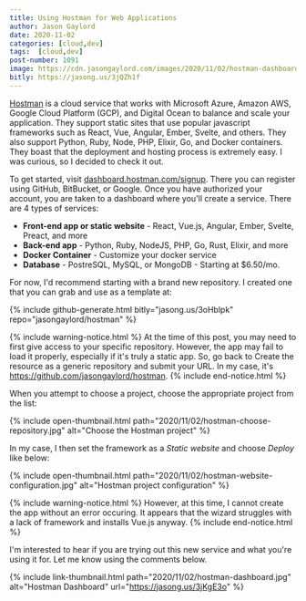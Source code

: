 ```yaml
---
title: Using Hostman for Web Applications
author: Jason Gaylord
date: 2020-11-02
categories: [cloud,dev]
tags:  [cloud,dev]
post-number: 1091
image: https://cdn.jasongaylord.com/images/2020/11/02/hostman-dashboard.jpg
bitly: https://jasong.us/3jQZh1f
---
```


[Hostman](https://jasong.us/3jKgE3o) is a cloud service that works with Microsoft Azure, Amazon AWS, Google Cloud Platform (GCP), and Digital Ocean to balance and scale your application. They support static sites that use popular javascript frameworks such as React, Vue, Angular, Ember, Svelte, and others. They also support Python, Ruby, Node, PHP, Elixir, Go, and Docker containers. They boast that the deployment and hosting process is extremely easy. I was curious, so I decided to check it out.

To get started, visit [dashboard.hostman.com/signup](https://jasong.us/34Jdrgp). There you can register using GitHub, BitBucket, or Google. Once you have authorized your account, you are taken to a dashboard where you'll create a service. There are 4 types of services:

- **Front-end app or static website** - React, Vue.js, Angular, Ember, Svelte, Preact, and more
- **Back-end app** - Python, Ruby, NodeJS, PHP, Go, Rust, Elixir, and more
- **Docker Container** - Customize your docker service
- **Database** - PostreSQL, MySQL, or MongoDB - Starting at $6.50/mo.

For now, I'd recommend starting with a brand new repository. I created one that you can grab and use as a template at:

{% include github-generate.html bitly="jasong.us/3oHblpk" repo="jasongaylord/hostman" %}

{% include warning-notice.html %}
At the time of this post, you may need to first give access to your specific repository. However, the app may fail to load it properly, especially if it's truly a static app. So, go back to Create the resource as a generic repository and submit your URL. In my case, it's https://github.com/jasongaylord/hostman. 
{% include end-notice.html %}

When you attempt to choose a project, choose the appropriate project from the list:

{% include open-thumbnail.html path="2020/11/02/hostman-choose-repository.jpg" alt="Choose the Hostman project" %}

In my case, I then set the framework as a _Static website_ and choose _Deploy_ like below:

{% include open-thumbnail.html path="2020/11/02/hostman-website-configuration.jpg" alt="Hostman project configuration" %}

{% include warning-notice.html %}
However, at this time, I cannot create the app without an error occuring. It appears that the wizard struggles with a lack of framework and installs Vue.js anyway.
{% include end-notice.html %}

I'm interested to hear if you are trying out this new service and what you're using it for. Let me know using the comments below.

{% include link-thumbnail.html path="2020/11/02/hostman-dashboard.jpg" alt="Hostman Dashboard" url="https://jasong.us/3jKgE3o" %}